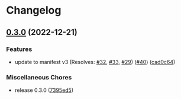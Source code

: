 # Changelog

## [0.3.0](https://github.com/fluid-project/uio-plus/compare/v0.2.0...v0.3.0) (2022-12-21)


### Features

* update to manifest v3 (Resolves: [#32](https://github.com/fluid-project/uio-plus/issues/32), [#33](https://github.com/fluid-project/uio-plus/issues/33), [#29](https://github.com/fluid-project/uio-plus/issues/29)) ([#40](https://github.com/fluid-project/uio-plus/issues/40)) ([cad0c64](https://github.com/fluid-project/uio-plus/commit/cad0c6437e69996f8390aecbbb3bb5f0893a76df))


### Miscellaneous Chores

* release 0.3.0 ([7395ed5](https://github.com/fluid-project/uio-plus/commit/7395ed560fc9559830da58c7ad7b884ae20357e7))
